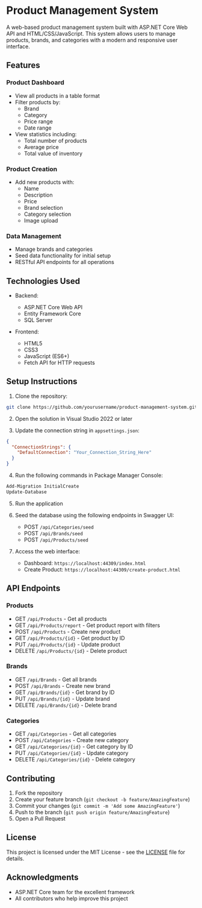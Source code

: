# Product Management System

A web-based product management system built with ASP.NET Core Web API and HTML/CSS/JavaScript. This system allows users to manage products, brands, and categories with a modern and responsive user interface.

## Features

### Product Dashboard
- View all products in a table format
- Filter products by:
  - Brand
  - Category
  - Price range
  - Date range
- View statistics including:
  - Total number of products
  - Average price
  - Total value of inventory

### Product Creation
- Add new products with:
  - Name
  - Description
  - Price
  - Brand selection
  - Category selection
  - Image upload

### Data Management
- Manage brands and categories
- Seed data functionality for initial setup
- RESTful API endpoints for all operations

## Technologies Used

- Backend:
  - ASP.NET Core Web API
  - Entity Framework Core
  - SQL Server

- Frontend:
  - HTML5
  - CSS3
  - JavaScript (ES6+)
  - Fetch API for HTTP requests

## Setup Instructions

1. Clone the repository:
```bash
git clone https://github.com/yourusername/product-management-system.git
```

2. Open the solution in Visual Studio 2022 or later

3. Update the connection string in `appsettings.json`:
```json
{
  "ConnectionStrings": {
    "DefaultConnection": "Your_Connection_String_Here"
  }
}
```

4. Run the following commands in Package Manager Console:
```powershell
Add-Migration InitialCreate
Update-Database
```

5. Run the application

6. Seed the database using the following endpoints in Swagger UI:
   - POST `/api/Categories/seed`
   - POST `/api/Brands/seed`
   - POST `/api/Products/seed`

7. Access the web interface:
   - Dashboard: `https://localhost:44309/index.html`
   - Create Product: `https://localhost:44309/create-product.html`

## API Endpoints

### Products
- GET `/api/Products` - Get all products
- GET `/api/Products/report` - Get product report with filters
- POST `/api/Products` - Create new product
- GET `/api/Products/{id}` - Get product by ID
- PUT `/api/Products/{id}` - Update product
- DELETE `/api/Products/{id}` - Delete product

### Brands
- GET `/api/Brands` - Get all brands
- POST `/api/Brands` - Create new brand
- GET `/api/Brands/{id}` - Get brand by ID
- PUT `/api/Brands/{id}` - Update brand
- DELETE `/api/Brands/{id}` - Delete brand

### Categories
- GET `/api/Categories` - Get all categories
- POST `/api/Categories` - Create new category
- GET `/api/Categories/{id}` - Get category by ID
- PUT `/api/Categories/{id}` - Update category
- DELETE `/api/Categories/{id}` - Delete category

## Contributing

1. Fork the repository
2. Create your feature branch (`git checkout -b feature/AmazingFeature`)
3. Commit your changes (`git commit -m 'Add some AmazingFeature'`)
4. Push to the branch (`git push origin feature/AmazingFeature`)
5. Open a Pull Request

## License

This project is licensed under the MIT License - see the [LICENSE](LICENSE) file for details.

## Acknowledgments

- ASP.NET Core team for the excellent framework
- All contributors who help improve this project 